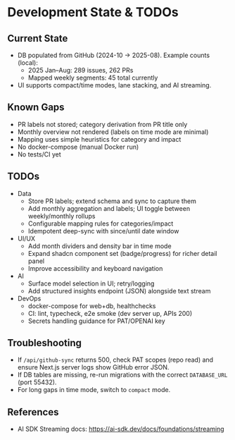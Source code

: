 # Development State & TODOs

## Current State
- DB populated from GitHub (2024-10 → 2025-08). Example counts (local):
  - 2025 Jan–Aug: 289 issues, 262 PRs
  - Mapped weekly segments: 45 total currently
- UI supports compact/time modes, lane stacking, and AI streaming.

## Known Gaps
- PR labels not stored; category derivation from PR title only
- Monthly overview not rendered (labels on time mode are minimal)
- Mapping uses simple heuristics for category and impact
- No docker-compose (manual Docker run)
- No tests/CI yet

## TODOs
- Data
  - Store PR labels; extend schema and sync to capture them
  - Add monthly aggregation and labels; UI toggle between weekly/monthly rollups
  - Configurable mapping rules for categories/impact
  - Idempotent deep-sync with since/until date window
- UI/UX
  - Add month dividers and density bar in time mode
  - Expand shadcn component set (badge/progress) for richer detail panel
  - Improve accessibility and keyboard navigation
- AI
  - Surface model selection in UI; retry/logging
  - Add structured insights endpoint (JSON) alongside text stream
- DevOps
  - docker-compose for web+db, healthchecks
  - CI: lint, typecheck, e2e smoke (dev server up, APIs 200)
  - Secrets handling guidance for PAT/OPENAI key

## Troubleshooting
- If `/api/github-sync` returns 500, check PAT scopes (repo read) and ensure Next.js server logs show GitHub error JSON.
- If DB tables are missing, re-run migrations with the correct `DATABASE_URL` (port 55432).
- For long gaps in time mode, switch to `compact` mode.

## References
- AI SDK Streaming docs: https://ai-sdk.dev/docs/foundations/streaming
